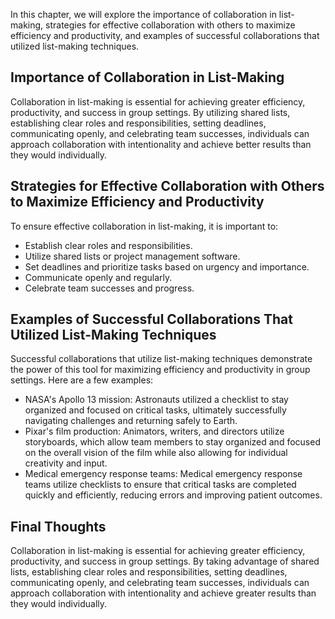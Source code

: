 
In this chapter, we will explore the importance of collaboration in list-making, strategies for effective collaboration with others to maximize efficiency and productivity, and examples of successful collaborations that utilized list-making techniques.

Importance of Collaboration in List-Making
------------------------------------------

Collaboration in list-making is essential for achieving greater efficiency, productivity, and success in group settings. By utilizing shared lists, establishing clear roles and responsibilities, setting deadlines, communicating openly, and celebrating team successes, individuals can approach collaboration with intentionality and achieve better results than they would individually.

Strategies for Effective Collaboration with Others to Maximize Efficiency and Productivity
------------------------------------------------------------------------------------------

To ensure effective collaboration in list-making, it is important to:

* Establish clear roles and responsibilities.
* Utilize shared lists or project management software.
* Set deadlines and prioritize tasks based on urgency and importance.
* Communicate openly and regularly.
* Celebrate team successes and progress.

Examples of Successful Collaborations That Utilized List-Making Techniques
--------------------------------------------------------------------------

Successful collaborations that utilize list-making techniques demonstrate the power of this tool for maximizing efficiency and productivity in group settings. Here are a few examples:

* NASA's Apollo 13 mission: Astronauts utilized a checklist to stay organized and focused on critical tasks, ultimately successfully navigating challenges and returning safely to Earth.
* Pixar's film production: Animators, writers, and directors utilize storyboards, which allow team members to stay organized and focused on the overall vision of the film while also allowing for individual creativity and input.
* Medical emergency response teams: Medical emergency response teams utilize checklists to ensure that critical tasks are completed quickly and efficiently, reducing errors and improving patient outcomes.

Final Thoughts
--------------

Collaboration in list-making is essential for achieving greater efficiency, productivity, and success in group settings. By taking advantage of shared lists, establishing clear roles and responsibilities, setting deadlines, communicating openly, and celebrating team successes, individuals can approach collaboration with intentionality and achieve greater results than they would individually.
